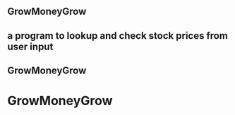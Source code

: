 ## GrowMoneyGrow

## a program to lookup and check stock prices from user input
## GrowMoneyGrow
# GrowMoneyGrow
